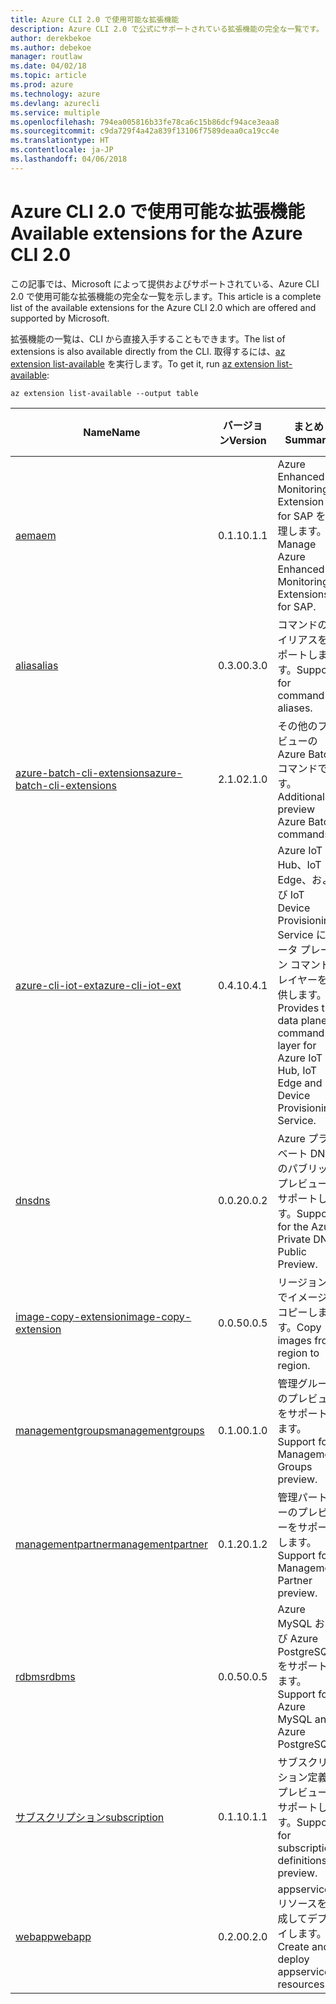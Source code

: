 ```yaml
---
title: Azure CLI 2.0 で使用可能な拡張機能
description: Azure CLI 2.0 で公式にサポートされている拡張機能の完全な一覧です。
author: derekbekoe
ms.author: debekoe
manager: routlaw
ms.date: 04/02/18
ms.topic: article
ms.prod: azure
ms.technology: azure
ms.devlang: azurecli
ms.service: multiple
ms.openlocfilehash: 794ea005816b33fe78ca6c15b86dcf94ace3eaa8
ms.sourcegitcommit: c9da729f4a42a839f13106f7589deaa0ca19cc4e
ms.translationtype: HT
ms.contentlocale: ja-JP
ms.lasthandoff: 04/06/2018
---
```

# <a name="available-extensions-for-the-azure-cli-20"></a><span data-ttu-id="405da-103">Azure CLI 2.0 で使用可能な拡張機能</span><span class="sxs-lookup"><span data-stu-id="405da-103">Available extensions for the Azure CLI 2.0</span></span>

<span data-ttu-id="405da-104">この記事では、Microsoft によって提供およびサポートされている、Azure CLI 2.0 で使用可能な拡張機能の完全な一覧を示します。</span><span class="sxs-lookup"><span data-stu-id="405da-104">This article is a complete list of the available extensions for the Azure CLI 2.0 which are offered and supported by Microsoft.</span></span>

<span data-ttu-id="405da-105">拡張機能の一覧は、CLI から直接入手することもできます。</span><span class="sxs-lookup"><span data-stu-id="405da-105">The list of extensions is also available directly from the CLI.</span></span> <span data-ttu-id="405da-106">取得するには、[az extension list-available](/cli/azure/extension#az-extension-list-available) を実行します。</span><span class="sxs-lookup"><span data-stu-id="405da-106">To get it, run [az extension list-available](/cli/azure/extension#az-extension-list-available):</span></span>

```azurecli
az extension list-available --output table
```

| <span data-ttu-id="405da-107">Name</span><span class="sxs-lookup"><span data-stu-id="405da-107">Name</span></span> | <span data-ttu-id="405da-108">バージョン</span><span class="sxs-lookup"><span data-stu-id="405da-108">Version</span></span> | <span data-ttu-id="405da-109">まとめ</span><span class="sxs-lookup"><span data-stu-id="405da-109">Summary</span></span> | <span data-ttu-id="405da-110">プレビュー</span><span class="sxs-lookup"><span data-stu-id="405da-110">Preview</span></span> |
|------|---------|---------|---------|
| [<span data-ttu-id="405da-111">aem</span><span class="sxs-lookup"><span data-stu-id="405da-111">aem</span></span>](https://github.com/Azure/azure-cli-extensions) | <span data-ttu-id="405da-112">0.1.1</span><span class="sxs-lookup"><span data-stu-id="405da-112">0.1.1</span></span> | <span data-ttu-id="405da-113">Azure Enhanced Monitoring Extension for SAP を管理します。</span><span class="sxs-lookup"><span data-stu-id="405da-113">Manage Azure Enhanced Monitoring Extensions for SAP.</span></span> |  |
| [<span data-ttu-id="405da-114">alias</span><span class="sxs-lookup"><span data-stu-id="405da-114">alias</span></span>](https://github.com/Azure/azure-cli-extensions) | <span data-ttu-id="405da-115">0.3.0</span><span class="sxs-lookup"><span data-stu-id="405da-115">0.3.0</span></span> | <span data-ttu-id="405da-116">コマンドのエイリアスをサポートします。</span><span class="sxs-lookup"><span data-stu-id="405da-116">Support for command aliases.</span></span> | <span data-ttu-id="405da-117">[はい]</span><span class="sxs-lookup"><span data-stu-id="405da-117">Yes</span></span> |
| [<span data-ttu-id="405da-118">azure-batch-cli-extensions</span><span class="sxs-lookup"><span data-stu-id="405da-118">azure-batch-cli-extensions</span></span>](https://github.com/Azure/azure-batch-cli-extensions) | <span data-ttu-id="405da-119">2.1.0</span><span class="sxs-lookup"><span data-stu-id="405da-119">2.1.0</span></span> | <span data-ttu-id="405da-120">その他のプレビューの Azure Batch コマンドです。</span><span class="sxs-lookup"><span data-stu-id="405da-120">Additional preview Azure Batch commands.</span></span> |  |
| [<span data-ttu-id="405da-121">azure-cli-iot-ext</span><span class="sxs-lookup"><span data-stu-id="405da-121">azure-cli-iot-ext</span></span>](https://github.com/azure/azure-iot-cli-extension) | <span data-ttu-id="405da-122">0.4.1</span><span class="sxs-lookup"><span data-stu-id="405da-122">0.4.1</span></span> | <span data-ttu-id="405da-123">Azure IoT Hub、IoT Edge、および IoT Device Provisioning Service にデータ プレーン コマンド レイヤーを提供します。</span><span class="sxs-lookup"><span data-stu-id="405da-123">Provides the data plane command layer for Azure IoT Hub, IoT Edge and IoT Device Provisioning Service.</span></span> |  |
| [<span data-ttu-id="405da-124">dns</span><span class="sxs-lookup"><span data-stu-id="405da-124">dns</span></span>](https://github.com/Azure/azure-cli-extensions) | <span data-ttu-id="405da-125">0.0.2</span><span class="sxs-lookup"><span data-stu-id="405da-125">0.0.2</span></span> | <span data-ttu-id="405da-126">Azure プライベート DNS のパブリック プレビューをサポートします。</span><span class="sxs-lookup"><span data-stu-id="405da-126">Support for the Azure Private DNS Public Preview.</span></span> |  |
| [<span data-ttu-id="405da-127">image-copy-extension</span><span class="sxs-lookup"><span data-stu-id="405da-127">image-copy-extension</span></span>](https://github.com/Azure/azure-cli-extensions) | <span data-ttu-id="405da-128">0.0.5</span><span class="sxs-lookup"><span data-stu-id="405da-128">0.0.5</span></span> | <span data-ttu-id="405da-129">リージョン間でイメージをコピーします。</span><span class="sxs-lookup"><span data-stu-id="405da-129">Copy images from region to region.</span></span> |  |
| [<span data-ttu-id="405da-130">managementgroups</span><span class="sxs-lookup"><span data-stu-id="405da-130">managementgroups</span></span>](https://github.com/Azure/azure-cli-extensions) | <span data-ttu-id="405da-131">0.1.0</span><span class="sxs-lookup"><span data-stu-id="405da-131">0.1.0</span></span> | <span data-ttu-id="405da-132">管理グループのプレビューをサポートします。</span><span class="sxs-lookup"><span data-stu-id="405da-132">Support for Management Groups preview.</span></span> | <span data-ttu-id="405da-133">[はい]</span><span class="sxs-lookup"><span data-stu-id="405da-133">Yes</span></span> |
| [<span data-ttu-id="405da-134">managementpartner</span><span class="sxs-lookup"><span data-stu-id="405da-134">managementpartner</span></span>](https://github.com/Azure/azure-cli-extensions) | <span data-ttu-id="405da-135">0.1.2</span><span class="sxs-lookup"><span data-stu-id="405da-135">0.1.2</span></span> | <span data-ttu-id="405da-136">管理パートナーのプレビューをサポートします。</span><span class="sxs-lookup"><span data-stu-id="405da-136">Support for Management Partner preview.</span></span> | <span data-ttu-id="405da-137">[はい]</span><span class="sxs-lookup"><span data-stu-id="405da-137">Yes</span></span> |
| [<span data-ttu-id="405da-138">rdbms</span><span class="sxs-lookup"><span data-stu-id="405da-138">rdbms</span></span>](https://github.com/Azure/azure-cli-extensions) | <span data-ttu-id="405da-139">0.0.5</span><span class="sxs-lookup"><span data-stu-id="405da-139">0.0.5</span></span> | <span data-ttu-id="405da-140">Azure MySQL および Azure PostgreSQL をサポートします。</span><span class="sxs-lookup"><span data-stu-id="405da-140">Support for Azure MySQL and Azure PostgreSQL.</span></span> |  |
| [<span data-ttu-id="405da-141">サブスクリプション</span><span class="sxs-lookup"><span data-stu-id="405da-141">subscription</span></span>](https://github.com/Azure/azure-cli-extensions) | <span data-ttu-id="405da-142">0.1.1</span><span class="sxs-lookup"><span data-stu-id="405da-142">0.1.1</span></span> | <span data-ttu-id="405da-143">サブスクリプション定義のプレビューをサポートします。</span><span class="sxs-lookup"><span data-stu-id="405da-143">Support for subscription definitions preview.</span></span> | <span data-ttu-id="405da-144">[はい]</span><span class="sxs-lookup"><span data-stu-id="405da-144">Yes</span></span> |
| [<span data-ttu-id="405da-145">webapp</span><span class="sxs-lookup"><span data-stu-id="405da-145">webapp</span></span>](https://github.com/Azure/azure-cli-extensions) | <span data-ttu-id="405da-146">0.2.0</span><span class="sxs-lookup"><span data-stu-id="405da-146">0.2.0</span></span> | <span data-ttu-id="405da-147">appservice リソースを作成してデプロイします。</span><span class="sxs-lookup"><span data-stu-id="405da-147">Create and deploy appservice resources.</span></span> | <span data-ttu-id="405da-148">[はい]</span><span class="sxs-lookup"><span data-stu-id="405da-148">Yes</span></span> |
